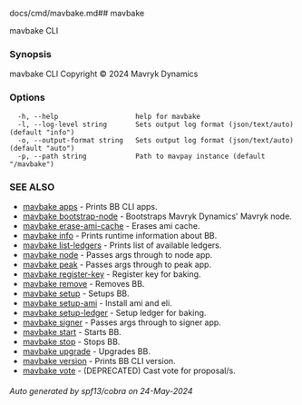 docs/cmd/mavbake.md## mavbake

mavbake CLI

### Synopsis

mavbake CLI
Copyright © 2024 Mavryk Dynamics


### Options

```
  -h, --help                   help for mavbake
  -l, --log-level string       Sets output log format (json/text/auto) (default "info")
  -o, --output-format string   Sets output log format (json/text/auto) (default "auto")
  -p, --path string            Path to mavpay instance (default "/mavbake")
```

### SEE ALSO

* [mavbake apps](/mavbake/reference/cmd/mavbake_apps)	 - Prints BB CLI apps.
* [mavbake bootstrap-node](/mavbake/reference/cmd/mavbake_bootstrap-node)	 - Bootstraps Mavryk Dynamics' Mavryk node.
* [mavbake erase-ami-cache](/mavbake/reference/cmd/mavbake_erase-ami-cache)	 - Erases ami cache.
* [mavbake info](/mavbake/reference/cmd/mavbake_info)	 - Prints runtime information about BB.
* [mavbake list-ledgers](/mavbake/reference/cmd/mavbake_list-ledgers)	 - Prints list of available ledgers.
* [mavbake node](/mavbake/reference/cmd/mavbake_node)	 - Passes args through to node app.
* [mavbake peak](/mavbake/reference/cmd/mavbake_peak)	 - Passes args through to peak app.
* [mavbake register-key](/mavbake/reference/cmd/mavbake_register-key)	 - Register key for baking.
* [mavbake remove](/mavbake/reference/cmd/mavbake_remove)	 - Removes BB.
* [mavbake setup](/mavbake/reference/cmd/mavbake_setup)	 - Setups BB.
* [mavbake setup-ami](/mavbake/reference/cmd/mavbake_setup-ami)	 - Install ami and eli.
* [mavbake setup-ledger](/mavbake/reference/cmd/mavbake_setup-ledger)	 - Setup ledger for baking.
* [mavbake signer](/mavbake/reference/cmd/mavbake_signer)	 - Passes args through to signer app.
* [mavbake start](/mavbake/reference/cmd/mavbake_start)	 - Starts BB.
* [mavbake stop](/mavbake/reference/cmd/mavbake_stop)	 - Stops BB.
* [mavbake upgrade](/mavbake/reference/cmd/mavbake_upgrade)	 - Upgrades BB.
* [mavbake version](/mavbake/reference/cmd/mavbake_version)	 - Prints BB CLI version.
* [mavbake vote](/mavbake/reference/cmd/mavbake_vote)	 - (DEPRECATED) Cast vote for proposal/s.

###### Auto generated by spf13/cobra on 24-May-2024
